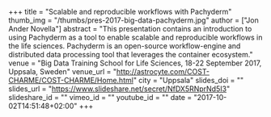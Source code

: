 +++
title = "Scalable and reproducible workflows with Pachyderm"
thumb_img = "/thumbs/pres-2017-big-data-pachyderm.jpg"
author = ["Jon Ander Novella"]
abstract = "This presentation contains an introduction to using Pachyderm as a tool to enable scalable and reproducible workflows in the life sciences. Pachyderm is an open-source workflow-engine and distributed data processing tool that leverages the container ecosystem."
venue = "Big Data Training School for Life Sciences, 18-22 September 2017, Uppsala, Sweden"
venue_url = "http://astrocyte.com/COST-CHARME/COST-CHARME/Home.html"
city = "Uppsala"
slides_doi = ""
slides_url = "https://www.slideshare.net/secret/NfDX5RNprNd5I3"
slideshare_id = ""
vimeo_id = ""
youtube_id = ""
date = "2017-10-02T14:51:48+02:00"
+++

